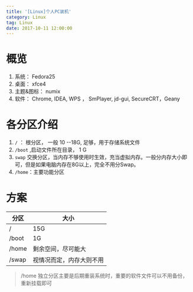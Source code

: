 ```yaml
---
title: '[Linux]个人PC装机'
category: Linux
tag: Linux
date: 2017-10-11 12:00:00
---
```


# 概览

1. 系统： Fedora25
2. 桌面： xfce4
3. 主题&图标： numix
4. 软件： Chrome, IDEA, WPS ， SmPlayer, jd-gui, SecureCRT，Geany


# 各分区介绍

1. `/` ： 根分区， 一般 10 --18G, 足够，用于存储系统文件
2. `/boot` ,启动文件所在目录， 1 G
3. `swap` 交换分区，当内存不够使用时生效，充当虚拟内存。一般分内存大小即可，但是如果电脑内存在8G以上，完全不用分Swap。
4. `/home`：主要功能分区

# 方案

|   分区  | 大小    |
|-----|-----|
| /  |   15G  |
| /boot |   1G |
| /home | 剩余空间，尽可能大 |
| /swap   |   视情况而定，内存大则不用  |

> /home 独立分区主要是后期重装系统时，重要的软件文件可以不用备份，重新挂载即可



